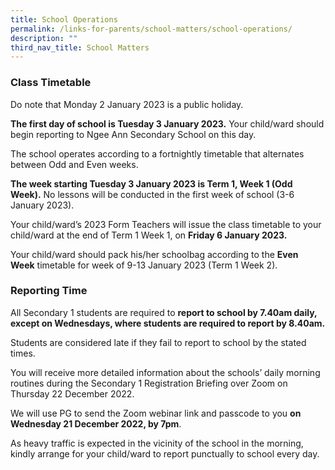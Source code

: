```yaml
---
title: School Operations
permalink: /links-for-parents/school-matters/school-operations/
description: ""
third_nav_title: School Matters
---
```

### Class Timetable
Do note that Monday 2 January 2023 is a public holiday.  

**The first day of school is Tuesday 3 January 2023.** Your child/ward should begin reporting to Ngee Ann Secondary School on this day.

The school operates according to a fortnightly timetable that alternates between Odd and Even weeks.

**The week starting Tuesday 3 January 2023 is Term 1, Week 1 (Odd Week).** No lessons will be conducted in the first week of school (3-6 January 2023).

Your child/ward’s 2023 Form Teachers will issue the class timetable to your child/ward at the end of Term 1 Week 1, on **Friday 6 January 2023.**

Your child/ward should pack his/her schoolbag according to the **Even Week** timetable for week of 9-13 January 2023 (Term 1 Week 2).

### Reporting Time

All Secondary 1 students are required to **report to school by 7.40am daily, except on Wednesdays, where students are required to report by 8.40am.**  

Students are considered late if they fail to report to school by the stated times.

You will receive more detailed information about the schools’ daily morning routines during the Secondary 1 Registration Briefing over Zoom on Thursday 22 December 2022. 

We will use PG to send the Zoom webinar link and passcode to you **on Wednesday 21 December 2022, by 7pm**.

As heavy traffic is expected in the vicinity of the school in the morning, kindly arrange for your child/ward to report punctually to school every day.